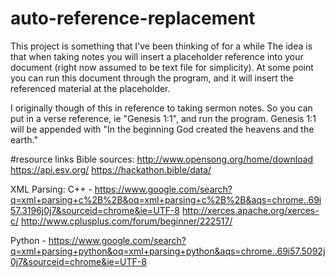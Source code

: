 # auto-reference-replacement
This project is something that I've been thinking of for a while
The idea is that when taking notes you will insert a placeholder reference into your document (right now assumed to be  text file for simplicity).
At some point you can run this document through the program, and it will insert the referenced material at the placeholder.

I originally though of this in reference to taking sermon notes. So you can put in a verse reference, ie "Genesis 1:1", 
and run the program. Genesis 1:1 will be appended with "In the beginning God created the heavens and the earth."

#resource links
    Bible sources:
        http://www.opensong.org/home/download
        https://api.esv.org/
        https://hackathon.bible/data/
    
   XML Parsing:
      C++ - https://www.google.com/search?q=xml+parsing+c%2B%2B&oq=xml+parsing+c%2B%2B&aqs=chrome..69i57.3196j0j7&sourceid=chrome&ie=UTF-8
      http://xerces.apache.org/xerces-c/
      http://www.cplusplus.com/forum/beginner/222517/
      
   Python - https://www.google.com/search?q=xml+parsing+python&oq=xml+parsing+python&aqs=chrome..69i57.5092j0j7&sourceid=chrome&ie=UTF-8
